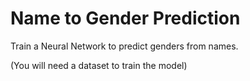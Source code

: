 # Name to Gender Prediction
Train a Neural Network to predict genders from names. 

(You will need a dataset to train the model)
